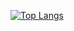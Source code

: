 [![Top Langs](https://github-readme-stats.vercel.app/api/top-langs/?username=Raul&layout=compact)](https://github.com/RaulRonald/github-readme-stats)
